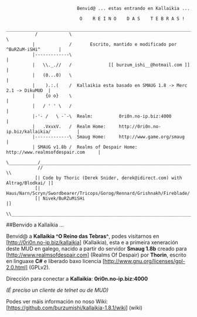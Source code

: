 ```
                           Benvid@ ... estas entrando en Kallaikia ...

                            O    R E I N O    D A S    T E B R A S !
            _________________________________________________________________________
           /            \                                                            \
          |             /       Escrito, mantido e modificado por ^BuRZuM-iSHi^       |
          |-------------\                                                             |
          |   \\._.//   /              [[ burzum_ishi__@hotmail.com ]]                |
          |   (0...0)   \                                                             |
          |    ).:.(    /  Kallaikia esta basado en SMAUG 1.8 -> Merc 2.1 -> DikuMUD  |
          |    {o o}    \                                                             |
          |   / ' ' \   /                                                             |
          |-'- /   \ -`-\  Realm:          0ri0n.no-ip.biz:4000                       |
          |   .VxvxV.   /  Realm Home:     http://0ri0n.no-ip.biz/kallaikia/          |
          |-------------\  Smaug Home:     http://www.game.org/smaug                  |
          | SMAUG v1.8b /  Realms of Despair Home: http://www.realmsofdespair.com     |
           \___________/_____________________________________________________________/
            //                                                                     \\
           [| Code by Thoric (Derek Snider, derek@idirect.com) with Altrag/Blodkai/ |]
           [| Haus/Narn/Scryn/Swordbearer/Tricops/Gorog/Rennard/Grishnakh/Fireblade/|]
           [| Nivek/BuRZuMiSHi                                                      |]
            \\_____________________________________________________________________//

```

##Benvido a Kallaikia ...

Benvid@ a **Kallaikia ^O Reino das Tebras^**, podes visitarnos en [http://0ri0n.no-ip.biz/kallaikia] (Kallaikia), esta e a primeira xeneraci&oacute;n deste MUD en galego, nacido a partir do servidor **Smaug 1.8b** creado para [http://www.realmsofdespair.com] (Realms Of Despair) por **Thorin**, escrito en linguaxe **C#** e liberado baxo licencia [http://www.gnu.org/licenses/gpl-2.0.html] (GPLv2).

Dirección para conectar a **Kallaikia**: **0ri0n.no-ip.biz:4000**

*(É preciso un cliente de telnet ou de MUD)*

Podes ver máis información no noso Wiki: [https://github.com/burzumishi/kallaikia-1.8.1/wiki] (wiki)
